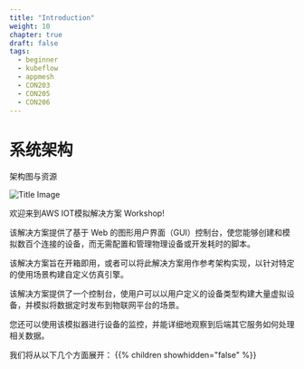 ```yaml
---
title: "Introduction"
weight: 10
chapter: true
draft: false
tags:
  - beginner
  - kubeflow
  - appmesh
  - CON203
  - CON205
  - CON206
---
```


# 系统架构

架构图与资源

![Title Image](/images/introduction/frame_graph.png)

欢迎来到AWS IOT模拟解决方案 Workshop!

该解决方案提供了基于 Web 的图形用户界面（GUI）控制台，使您能够创建和模拟数百个连接的设备，而无需配置和管理物理设备或开发耗时的脚本。

该解决方案旨在开箱即用，或者可以将此解决方案用作参考架构实现，以针对特定的使用场景构建自定义仿真引擎。

该解决方案提供了一个控制台，使用户可以以用户定义的设备类型构建大量虚拟设备，并模拟将数据定时发布到物联网平台的场景。

您还可以使用该模拟器进行设备的监控，并能详细地观察到后端其它服务如何处理相关数据。

我们将从以下几个方面展开：
{{% children showhidden="false" %}}

